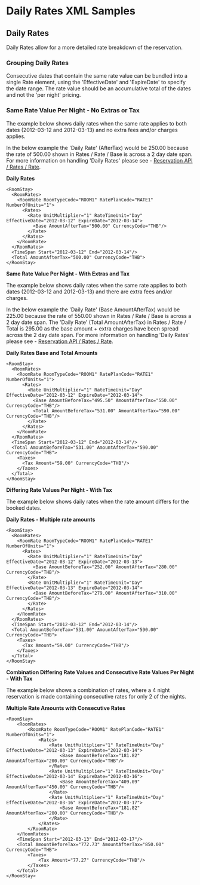 # Daily Rates XML Samples

## Daily Rates

Daily Rates allow for a more detailed rate breakdown of the reservation.

### Grouping Daily Rates

Consecutive dates that contain the same rate value can be bundled into a single Rate element, using the 'EffectiveDate' and 'ExpireDate' to specify the date range. The rate value should be an accumulative total of the dates and not the 'per night' pricing.

### **Same Rate Value Per Night - No Extras or Tax**

The example below shows daily rates when the same rate applies to both dates \(2012-03-12 and 2012-03-13\) and no extra fees and/or charges applies.

In the below example the 'Daily Rate' \(AfterTax\) would be 250.00 because the rate of 500.00 shown in Rates / Rate / Base is across a 2 day date span. For more information on handling 'Daily Rates' please see - [Reservation API / Rates / Rate](reservation.md#rates).

**Daily Rates**

```text
<RoomStay>
  <RoomRates>
    <RoomRate RoomTypeCode="ROOM1" RatePlanCode="RATE1" NumberOfUnits="1">
      <Rates>
        <Rate UnitMultiplier="1" RateTimeUnit="Day" EffectiveDate="2012-03-12" ExpireDate="2012-03-14">
          <Base AmountAfterTax="500.00" CurrencyCode="THB"/>
        </Rate>
      </Rates>
    </RoomRate>
  </RoomRates>
  <TimeSpan Start="2012-03-12" End="2012-03-14"/>
  <Total AmountAfterTax="500.00" CurrencyCode="THB">
</RoomStay>
```

**Same Rate Value Per Night - With Extras and Tax**

The example below shows daily rates when the same rate applies to both dates \(2012-03-12 and 2012-03-13\) and there are extra fees and/or charges. 

In the below example the 'Daily Rate' \(Base AmountAfterTax\) would be 225.00 because the rate of 550.00 shown in Rates / Rate / Base is across a 2 day date span. The 'Daily Rate' \(Total AmountAfterTax\) in Rates / Rate / Total is 295.00 as the base amount + extra charges have been spread across the 2 day date span. For more information on handling 'Daily Rates' please see - [Reservation API / Rates / Rate](reservation.md#rates).

**Daily Rates Base and Total Amounts**

```text
<RoomStay>
  <RoomRates>
    <RoomRate RoomTypeCode="ROOM1" RatePlanCode="RATE1" NumberOfUnits="1">
      <Rates>
        <Rate UnitMultiplier="1" RateTimeUnit="Day" EffectiveDate="2012-03-12" ExpireDate="2012-03-14">
          <Base AmountBeforeTax="495.50" AmountAfterTax="550.00" CurrencyCode="THB"/>
          <Total AmountBeforeTax="531.00" AmountAfterTax="590.00" CurrencyCode="THB"/>
        </Rate>
      </Rates>
    </RoomRate>
  </RoomRates>
  <TimeSpan Start="2012-03-12" End="2012-03-14"/>
  <Total AmountBeforeTax="531.00" AmountAfterTax="590.00" CurrencyCode="THB">
    <Taxes>
      <Tax Amount="59.00" CurrencyCode="THB"/>
    </Taxes>
  </Total>
</RoomStay>
```

**Differing Rate Values Per Night - With Tax**

The example below shows daily rates when the rate amount differs for the booked dates.

**Daily Rates - Multiple rate amounts**

```text
<RoomStay>
  <RoomRates>
    <RoomRate RoomTypeCode="ROOM1" RatePlanCode="RATE1" NumberOfUnits="1">
      <Rates>
        <Rate UnitMultiplier="1" RateTimeUnit="Day" EffectiveDate="2012-03-12" ExpireDate="2012-03-13">
          <Base AmountBeforeTax="252.00" AmountAfterTax="280.00" CurrencyCode="THB"/>
        </Rate>
        <Rate UnitMultiplier="1" RateTimeUnit="Day" EffectiveDate="2012-03-13" ExpireDate="2012-03-14">
          <Base AmountBeforeTax="279.00" AmountAfterTax="310.00" CurrencyCode="THB"/>
        </Rate>
      </Rates>
    </RoomRate>
  </RoomRates>
  <TimeSpan Start="2012-03-12" End="2012-03-14"/>  
  <Total AmountBeforeTax="531.00" AmountAfterTax="590.00" CurrencyCode="THB">
    <Taxes>
      <Tax Amount="59.00" CurrencyCode="THB"/>
    </Taxes>
  </Total>
</RoomStay>
```

**Combination Differing Rate Values and Consecutive Rate Values Per Night - With Tax**

The example below shows a combination of rates, where a 4 night reservation is made containing consecutive rates for only 2 of the nights.

**Multiple Rate Amounts with Consecutive Rates**

```text
<RoomStay>
    <RoomRates>
        <RoomRate RoomTypeCode="ROOM1" RatePlanCode="RATE1" NumberOfUnits="1">
            <Rates>
                <Rate UnitMultiplier="1" RateTimeUnit="Day" EffectiveDate="2012-03-13" ExpireDate="2012-03-14">
                    <Base AmountBeforeTax="181.82" AmountAfterTax="200.00" CurrencyCode="THB"/>
                </Rate>
                <Rate UnitMultiplier="1" RateTimeUnit="Day" EffectiveDate="2012-03-14" ExpireDate="2012-03-16">
                    <Base AmountBeforeTax="409.09" AmountAfterTax="450.00" CurrencyCode="THB"/>
                </Rate>
                <Rate UnitMultiplier="1" RateTimeUnit="Day" EffectiveDate="2012-03-16" ExpireDate="2012-03-17">
                    <Base AmountBeforeTax="181.82" AmountAfterTax="200.00" CurrencyCode="THB"/>
                </Rate>
            </Rates>
        </RoomRate>
    </RoomRates>
    <TimeSpan Start="2012-03-13" End="2012-03-17"/>
    <Total AmountBeforeTax="772.73" AmountAfterTax="850.00" CurrencyCode="THB">
        <Taxes>
            <Tax Amount="77.27" CurrencyCode="THB"/>
        </Taxes>
    </Total>
</RoomStay>
```

